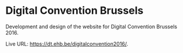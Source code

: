 # Digital Convention Brussels
Development and design of the website for Digital Convention Brussels 2016.

Live URL: https://dt.ehb.be/digitalconvention2016/.
